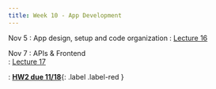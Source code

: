 ```yaml
---
title: Week 10 - App Development 
---
```


Nov 5
: App design, setup and code organization 
  : [Lecture 16](../assets/lectures/lecture16/under-construction-gif-17.gif)

Nov 7
: APIs & Frontend	
  : [Lecture 17](../assets/lectures/lecture17/under-construction-gif-17.gif)

: [**HW2 due 11/18**](){: .label .label-red }
  